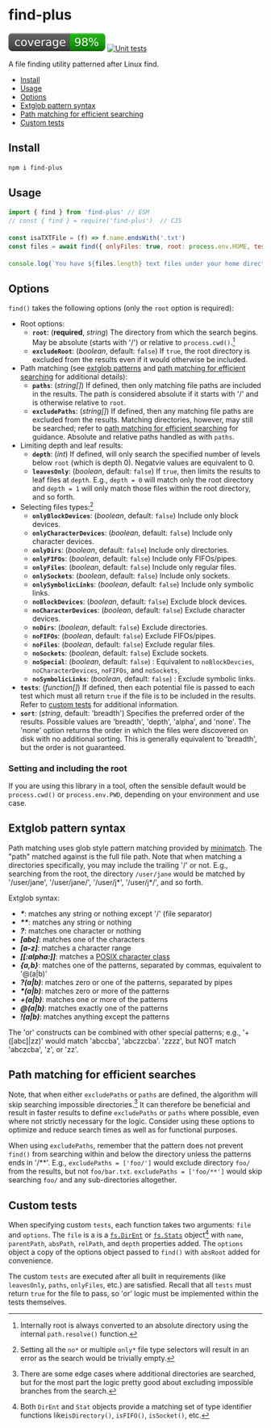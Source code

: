 # find-plus
[![coverage: 98%](./.readme-assets/coverage.svg)](https://github.com/liquid-labs/find-plus/pulls?q=is%3Apr+is%3Aclosed) [![Unit tests](https://github.com/liquid-labs/find-plus/actions/workflows/unit-tests-node.yaml/badge.svg)](https://github.com/liquid-labs/find-plus/actions/workflows/unit-tests-node.yaml)

A file finding utility patterned after Linux find.

- [Install](#install)
- [Usage](#usage)
- [Options](#options)
- [Extglob pattern syntax](#extglob-pattern-syntax)
- [Path matching for efficient searching](#path-matching-for-efficient-searches)
- [Custom tests](#custom-tests)

## Install

```bash
npm i find-plus
```

## Usage

```javascript
import { find } from 'find-plus' // ESM
// const { find } = require('find-plus')  // CJS

const isaTXTFile = (f) => f.name.endsWith('.txt')
const files = await find({ onlyFiles: true, root: process.env.HOME, tests: [isaTXTFile] }

console.log(`You have ${files.length} text files under your home directory.`)
```

## Options

`find()` takes the following options (only the `root` option is required):
- Root options:
  - __`root`__: (__required__, _string_) The directory from which the search begins. May be absolute (starts with '/') or relative to `process.cwd()`.[^1]
  - __`excludeRoot`__: (_boolean_, default: `false`) If `true`, the root directory is excluded from the results even if it would otherwise be included.
- Path matching (see [extglob patterns](#extglob-pattern-syntax) and [path matching for efficient searching](#path-matching-for-efficient-searches) for additional details):
  - __`paths`__: (_string[]_) If defined, then only matching file paths are included in the results. The path is considered absolute if it starts with '/' and is otherwise relative to `root`.
  - __`excludePaths`__: (_string[]_) If defined, then any matching file paths are excluded from the results. Matching directories, however, may still be searched; refer to [path matching for efficient searching](#path-matching-for-efficient-searching) for guidance. Absolute and relative paths handled as with `paths`.
- Limiting depth and leaf results:
  - __`depth`__: (_int_) If defined, will only search the specified number of levels below `root` (which is depth 0). Negatvie values are equivalent to 0.
  - __`leavesOnly`__: (_boolean_, default: `false`) If `true`, then limits the results to leaf files at `depth`. E.g., `depth = 0` will match only the root directory and `depth = 1` will only match those files within the root directory, and so forth.
- Selecting files types:[^2]
  - __`onlyBlockDevices`__: (_boolean_, default: `false`) Include only block devices.
  - __`onlyCharacterDevices`__: (_boolean_, default: `false`) Include only character devices.
  - __`onlyDirs`__: (_boolean_, default: `false`) Include only directories.
  - __`onlyFIFOs`__: (_boolean_, default: `false`) Include only FIFOs/pipes.
  - __`onlyFiles`__: (_boolean_, default: `false`) Include only regular files.
  - __`onlySockets`__: (_boolean_, default: `false`) Include only sockets.
  - __`onlySymbolicLinks`__: (_boolean_, default: `false`) Include only symbolic links.
  - __`noBlockDevices`__: (_boolean_, default: `false`) Exclude block devices.
  - __`noCharacterDevices`__: (_boolean_, default: `false`) Exclude character devices.
  - __`noDirs`__: (_boolean_, default: `false`) Exclude directories.
  - __`noFIFOs`__: (_boolean_, default: `false`) Exclude FIFOs/pipes.
  - __`noFiles`__: (_boolean_, default: `false`) Exclude regular files.
  - __`noSockets`__: (_boolean_, default: `false`) Exclude sockets.
  - __`noSpecial`__: (_boolean_, default: `false`) : Equivalent to `noBlockDevcies`, `noCharacterDevices`, `noFIFOs`, and `noSockets`,
  - __`noSymbolicLinks`__: (_boolean_, default: `false`) : Exclude symbolic links.
- __`tests`__: (_function[]_) If defined, then each potential file is passed to each test which must all return `true` if the file is to be included in the results. Refer to [custom tests](#custom-tests) for additional information.
- __`sort`__: (_string_, default: 'breadth') Specifies the preferred order of the results. Possible values are 'breadth', 'depth', 'alpha', and 'none'. The 'none' option returns the order in which the files were discovered on disk with no additional sorting. This is generally equivalent to 'breadth', but the order is not guaranteed.

[^1]: Internally root is always converted to an absolute directory using the internal `path.resolve()` function.
[^2]: Setting all the `no*` or multiple `only*` file type selectors will result in an error as the search would be trivially empty.

### Setting and including the root

If you are using this library in a tool, often the sensible default would be `process.cwd()` or `process.env.PWD`, depending on your environment and use case.

## Extglob pattern syntax

Path matching uses glob style pattern matching provided by [minimatch](https://github.com/isaacs/minimatch#readme). The "path" matched against is the full file path. Note that when matching a directories specifically, you may include the trailing '/' or not. E.g., searching from the root, the directory `/user/jane` would be matched by '/user/jane', '/user/jane/', '/user/j*', '/user/j*/', and so forth.

Extglob syntax:
- ___*___: matches any string or nothing except '/' (file separator)
- ___**___: matches any string or nothing
- ___?___: matches one character or nothing
- ___[abc]___: matches one of the characters
- ___[a-z]___: matches a character range
- ___[[:alpha:]]___: matches a [POSIX character class](https://www.gnu.org/software/bash/manual/html_node/Pattern-Matching.html)
- ___{a,b}___: matches one of the patterns, separated by commas, equivalent to '@(a|b)'
- ___?(a|b)___: matches zero or one of the patterns, separated by pipes
- ___*(a|b)___: matches zero or more of the patterns
- ___+(a|b)___: matches one or more of the patterns
- ___@(a|b)___: matches exactly one of the patterns
- ___!(a|b)___: matches anything except the patterns

The 'or' constructs can be combined with other special patterns; e.g., '+([abc]|zz)' would match 'abccba', 'abczzcba'. 'zzzz', but NOT match 'abczcba', 'z', or 'zz'.

## Path matching for efficient searches

Note, that when either `excludePaths` or `paths` are defined, the algorithm will skip searching impossible directories.[^3] It can therefore be beneficial and result in faster results to define `excludePaths` or `paths` where possible, even where not strictly necessary for the logic. Consider using these options to optimize and reduce search times as well as for functional purposes.

[^3]: There are some edge cases where additional directories are searched, but for the most part the logic pretty good about excluding impossible branches from the search.

When using `excludePaths`, remember that the pattern does not prevent `find()` from searching within and below the directory unless the patterns ends in '/**'. E.g., `excludePaths = ['foo/']` would exclude directory `foo/` from the results, but not `foo/bar.txt`. `excludePaths = ['foo/**']` would skip searching `foo/` and any sub-directories altogether.

## Custom tests

When specifying custom `tests`, each function takes two arguments: `file` and `options`. The `file` is a is a [`fs.DirEnt`](https://nodejs.org/api/fs.html#class-fsdirent) or [`fs.Stats`](https://nodejs.org/api/fs.html#class-fsstats) object[^4] with `name`, `parentPath`, `absPath`, `relPath`, and `depth` properties added. The `options` object a copy of the options object passed to `find()` with `absRoot` added for convenience.

[^4]: Both `DirEnt` and `Stat` objects provide a matching set of type identifier functions like`isDirectory()`, `isFIFO()`, `isSocket()`, etc.

The custom `tests` are executed after all built in requirements (like `leavesOnly`, `paths`, `onlyFiles`, etc.) are satisfied. Recall that all `tests` must return `true` for the file to pass, so 'or' logic must be implemented within the tests themselves.

